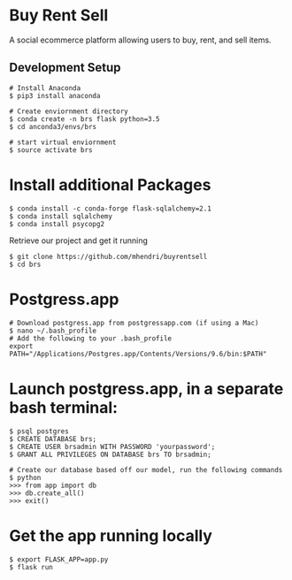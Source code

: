 # Buy Rent Sell
A social ecommerce platform allowing users to buy, rent, and sell items. 

## Development Setup

```
# Install Anaconda
$ pip3 install anaconda
```

```
# Create enviornment directory
$ conda create -n brs flask python=3.5
$ cd anconda3/envs/brs

# start virtual enviornment
$ source activate brs
```

# Install additional Packages
```
$ conda install -c conda-forge flask-sqlalchemy=2.1
$ conda install sqlalchemy 
$ conda install psycopg2
```

Retrieve our project and get it running
```
$ git clone https://github.com/mhendri/buyrentsell
$ cd brs
```

# Postgress.app
```
# Download postgress.app from postgressapp.com (if using a Mac)
$ nano ~/.bash_profile
# Add the following to your .bash_profile
export PATH="/Applications/Postgres.app/Contents/Versions/9.6/bin:$PATH"
```

# Launch postgress.app, in a separate bash terminal:
```
$ psql postgres
$ CREATE DATABASE brs;
$ CREATE USER brsadmin WITH PASSWORD 'yourpassword';
$ GRANT ALL PRIVILEGES ON DATABASE brs TO brsadmin;

# Create our database based off our model, run the following commands
$ python
>>> from app import db
>>> db.create_all()
>>> exit()
```
# Get the app running locally
```
$ export FLASK_APP=app.py
$ flask run
```
